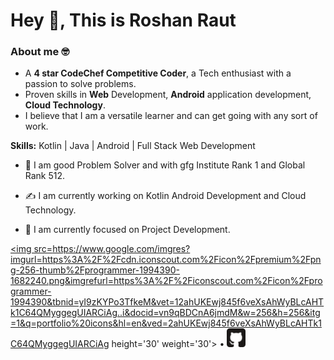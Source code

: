 # Hey 👋, This is Roshan Raut
### About me 🤓
- A **4 star CodeChef Competitive Coder**, a Tech enthusiast with a passion to solve problems.
- Proven skills in **Web** Development, **Android** application development, **Cloud Technology**.
- I believe that I am a versatile learner and can get going with any sort of work.

**Skills:** Kotlin | Java | Android | Full Stack Web Development 

- 💼 I am good Problem Solver and with gfg Institute Rank 1 and Global Rank 512.

- ✍️ I am currently working on Kotlin Android Development and Cloud Technology.

- 🌱 I am currently focused on Project Development.

<a href = https://roshan13046.github.io/RoshanSDEPortfolio/><img src=https://www.google.com/imgres?imgurl=https%3A%2F%2Fcdn.iconscout.com%2Ficon%2Fpremium%2Fpng-256-thumb%2Fprogrammer-1994390-1682240.png&imgrefurl=https%3A%2F%2Ficonscout.com%2Ficon%2Fprogrammer-1994390&tbnid=yI9zKYPo3TfkeM&vet=12ahUKEwj845f6veXsAhWyBLcAHTk1C64QMyggegUIARCiAg..i&docid=vn9qBDCnA6jmdM&w=256&h=256&itg=1&q=portfolio%20icons&hl=en&ved=2ahUKEwj845f6veXsAhWyBLcAHTk1C64QMyggegUIARCiAg height='30' weight='30'></a> • <a href = https://github.com/https://github.com/Roshan13046><img src=https://raw.githubusercontent.com/edent/SuperTinyIcons/master/images/svg/github.svg height='30' weight='30'></a>
